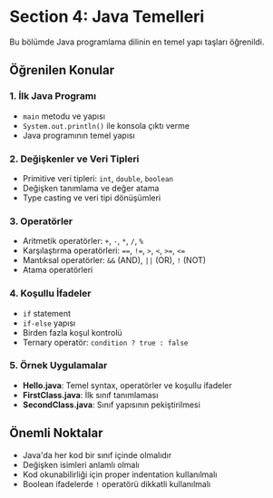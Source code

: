 # Section 4: Java Temelleri

Bu bölümde Java programlama dilinin en temel yapı taşları öğrenildi.

## Öğrenilen Konular

### 1. İlk Java Programı
- `main` metodu ve yapısı
- `System.out.println()` ile konsola çıktı verme
- Java programının temel yapısı

### 2. Değişkenler ve Veri Tipleri
- Primitive veri tipleri: `int`, `double`, `boolean`
- Değişken tanımlama ve değer atama
- Type casting ve veri tipi dönüşümleri

### 3. Operatörler
- Aritmetik operatörler: `+`, `-`, `*`, `/`, `%`
- Karşılaştırma operatörleri: `==`, `!=`, `>`, `<`, `>=`, `<=`
- Mantıksal operatörler: `&&` (AND), `||` (OR), `!` (NOT)
- Atama operatörleri

### 4. Koşullu İfadeler
- `if` statement
- `if-else` yapısı
- Birden fazla koşul kontrolü
- Ternary operatör: `condition ? true : false`

### 5. Örnek Uygulamalar
- **Hello.java**: Temel syntax, operatörler ve koşullu ifadeler
- **FirstClass.java**: İlk sınıf tanımlaması
- **SecondClass.java**: Sınıf yapısının pekiştirilmesi

## Önemli Noktalar

- Java'da her kod bir sınıf içinde olmalıdır
- Değişken isimleri anlamlı olmalı
- Kod okunabilirliği için proper indentation kullanılmalı
- Boolean ifadelerde `!` operatörü dikkatli kullanılmalı